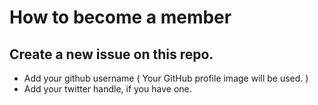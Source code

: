 # How to become a member

## Create a new issue on this repo.

- Add your github username ( Your GitHub profile image will be used. )
- Add your twitter handle, if you have one.
